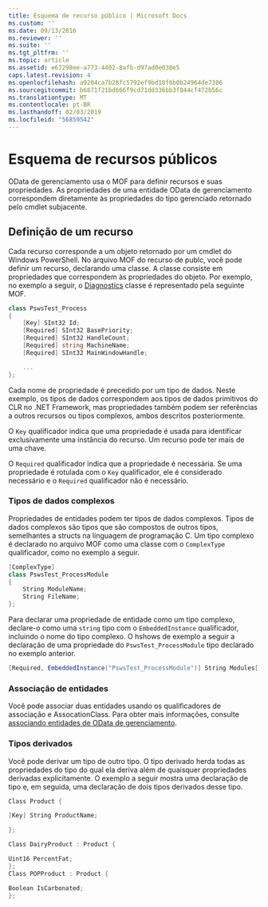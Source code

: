 ```yaml
---
title: Esquema de recurso público | Microsoft Docs
ms.custom: ''
ms.date: 09/13/2016
ms.reviewer: ''
ms.suite: ''
ms.tgt_pltfrm: ''
ms.topic: article
ms.assetid: e67298ee-a773-4402-8afb-d97ad0e030e5
caps.latest.revision: 4
ms.openlocfilehash: a9204ca7b28fc5792ef9bd18f6b0b24964de7386
ms.sourcegitcommit: b6871f21bd666f9cd71dd336bb3f844cf472b56c
ms.translationtype: MT
ms.contentlocale: pt-BR
ms.lasthandoff: 02/03/2019
ms.locfileid: "56859542"
---
```

# <a name="public-resource-schema"></a>Esquema de recursos públicos

OData de gerenciamento usa o MOF para definir recursos e suas propriedades. As propriedades de uma entidade OData de gerenciamento correspondem diretamente às propriedades do tipo gerenciado retornado pelo cmdlet subjacente.

## <a name="defining-a-resource"></a>Definição de um recurso

Cada recurso corresponde a um objeto retornado por um cmdlet do Windows PowerShell. No arquivo MOF do recurso de publc, você pode definir um recurso, declarando uma classe. A classe consiste em propriedades que correspondem às propriedades do objeto. Por exemplo, no exemplo a seguir, o [Diagnostics](/dotnet/api/System.Diagnostics.Process) classe é representado pela seguinte MOF.

```csharp
class PswsTest_Process
{
    [Key] SInt32 Id;
    [Required] SInt32 BasePriority;
    [Required] SInt32 HandleCount;
    [Required] string MachineName;
    [Required] SInt32 MainWindowHandle;

    ...
};
```

Cada nome de propriedade é precedido por um tipo de dados. Neste exemplo, os tipos de dados correspondem aos tipos de dados primitivos do CLR no .NET Framework, mas propriedades também podem ser referências a outros recursos ou tipos complexos, ambos descritos posteriormente.

O `Key` qualificador indica que uma propriedade é usada para identificar exclusivamente uma instância do recurso. Um recurso pode ter mais de uma chave.

O `Required` qualificador indica que a propriedade é necessária. Se uma propriedade é rotulada com o `Key` qualificador, ele é considerado necessário e o `Required` qualificador não é necessário.

### <a name="complex-data-types"></a>Tipos de dados complexos

Propriedades de entidades podem ter tipos de dados complexos. Tipos de dados complexos são tipos que são compostos de outros tipos, semelhantes a structs na linguagem de programação C. Um tipo complexo é declarado no arquivo MOF como uma classe com o `ComplexType` qualificador, como no exemplo a seguir.

```csharp
[ComplexType]
class PswsTest_ProcessModule
{
    String ModuleName;
    String FileName;
};
```

Para declarar uma propriedade de entidade como um tipo complexo, declare-o como uma `string` tipo com o `EmbeddedInstance` qualificador, incluindo o nome do tipo complexo. O hshows de exemplo a seguir a declaração de uma propriedade do `PswsTest_ProcessModule` tipo declarado no exemplo anterior.

```csharp
[Required, EmbeddedInstance("PswsTest_ProcessModule")] String Modules[];
```

### <a name="associating-entities"></a>Associação de entidades

Você pode associar duas entidades usando os qualificadores de associação e AssocationClass. Para obter mais informações, consulte [associando entidades de OData de gerenciamento](./associating-management-odata-entities.md).

### <a name="derived-types"></a>Tipos derivados

Você pode derivar um tipo de outro tipo. O tipo derivado herda todas as propriedades do tipo do qual ela deriva além de quaisquer propriedades derivadas explicitamente. O exemplo a seguir mostra uma declaração de tipo e, em seguida, uma declaração de dois tipos derivados desse tipo.

```csharp
Class Product {

[Key] String ProductName;

};

Class DairyProduct : Product {

Uint16 PercentFat;
};
Class POPProduct : Product {

Boolean IsCarbonated;
};

```